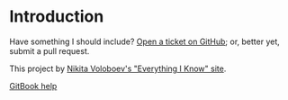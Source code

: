 # Introduction

Have something I should include? [Open a ticket on GitHub](https://github.com/narthur/knowledge/issues/new); or, better yet, submit a pull request.

This project by [Nikita Voloboev's "Everything I Know" site](https://wiki.nikitavoloboev.xyz/).

[GitBook help](https://docs.gitbook.com/)

